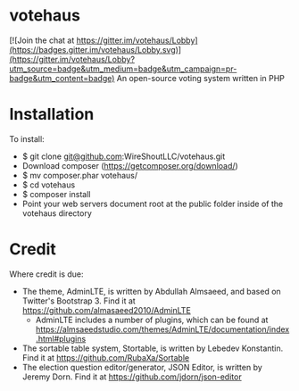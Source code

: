 # votehaus

[![Join the chat at https://gitter.im/votehaus/Lobby](https://badges.gitter.im/votehaus/Lobby.svg)](https://gitter.im/votehaus/Lobby?utm_source=badge&utm_medium=badge&utm_campaign=pr-badge&utm_content=badge)
An open-source voting system written in PHP

# Installation
To install:
* $ git clone git@github.com:WireShoutLLC/votehaus.git
* Download composer (https://getcomposer.org/download/)
* $ mv composer.phar votehaus/
* $ cd votehaus
* $ composer install
* Point your web servers document root at the public folder inside of the votehaus directory

# Credit
Where credit is due:
* The theme, AdminLTE, is written by Abdullah Almsaeed, and based on Twitter's Bootstrap 3. Find it at https://github.com/almasaeed2010/AdminLTE
  * AdminLTE includes a number of plugins, which can be found at https://almsaeedstudio.com/themes/AdminLTE/documentation/index.html#plugins
* The sortable table system, Stortable, is written by Lebedev Konstantin. Find it at https://github.com/RubaXa/Sortable
* The election question editor/generator, JSON Editor, is written by Jeremy Dorn. Find it at https://github.com/jdorn/json-editor